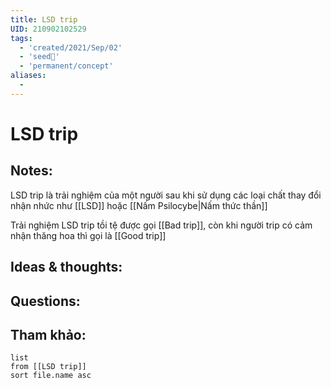 ```yaml
---
title: LSD trip
UID: 210902102529
tags:
  - 'created/2021/Sep/02'
  - 'seed🥜'
  - 'permanent/concept'
aliases:
  - 
---
```

# LSD trip

## Notes:
LSD trip là trải nghiệm của một người sau khi sử dụng các loại chất thay đổi nhận nhức như [[LSD]] hoặc [[Nấm Psilocybe|Nấm thức thần]]

Trải nghiệm LSD trip tồi tệ được gọi [[Bad trip]], còn khi người trip có cảm nhận thăng hoa thì gọi là [[Good trip]]

## Ideas & thoughts:

## Questions:


## Tham khảo:
```dataview
list
from [[LSD trip]]
sort file.name asc
```